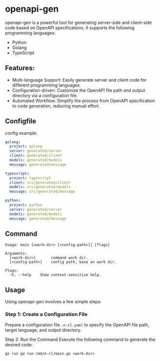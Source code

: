 # openapi-gen

openapi-gen is a powerful tool for generating server-side and client-side code based on OpenAPI specifications.
It supports the following programming languages:

- Python
- Golang
- TypeScript

## Features:

- Multi-language Support: Easily generate server and client code for different programming languages.
- Configuration-driven: Customize the OpenAPI file path and output directory via a configuration file.
- Automated Workflow: Simplify the process from OpenAPI specification to code generation, reducing manual effort.

## Configfile

config example:

```.n-cl.yaml
golang:
  project: golang
  server: generated/server
  client: generated/client
  models: generated/models
  message: generated/message

typescript:
  project: typescript
  client: src/generated/client
  models: src/generated/models
  message: src/generated/message

python:
  project: python
  server: generated/server
  models: generated/models
  message: generated/message
```

## Command

```
Usage: main [<work-dir> [<config-path>]] [flags]

Arguments:
  [<work-dir>]       command work dir.
  [<config-path>]    config path, base on work dir.

Flags:
  -h, --help    Show context-sensitive help.
```

## Usage

Using openapi-gen involves a few simple steps:

### Step 1: Create a Configuration File

Prepare a configuration file `.n-cl.yaml` to specify the OpenAPI file path, target language, and output directory.

Step 2: Run the Command
Execute the following command to generate the desired code:

```
go run go run cmd/n-cl/main.go <work-dir>
```
